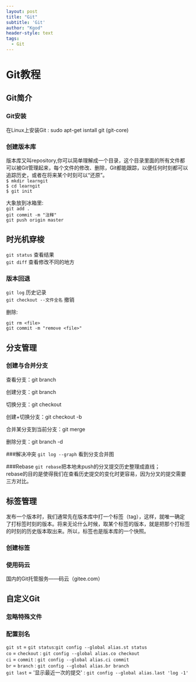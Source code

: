 ```yaml
--- 
layout: post
title: "Git" 
subtitle: 'Git' 
author: "Kgod" 
header-style: text 
tags: 
  - Git 
---
```

# Git教程
## Git简介
### Git安装
在Linux上安装Git : sudo apt-get isntall git (git-core)

### 创建版本库
版本库又叫repository,你可以简单理解成一个目录，这个目录里面的所有文件都可以被Git管理起来，每个文件的修改、删除，Git都能跟踪，以便任何时刻都可以追踪历史，或者在将来某个时刻可以“还原”。  
`$ mkdir learngit`  
`$ cd learngit`  
`$ git init`

大象放到冰箱里:  
`git add .`  
`git commit -m "注释"`  
`git push origin master`  

## 时光机穿梭  
`git status` 查看结果  
`git diff` 查看修改不同的地方  

### 版本回退  
`git log` 历史记录  
`git checkout --文件全名` 撤销  

删除:
```
git rm <file>
git commit -m "remove <file>"
```



## 分支管理
### 创建与合并分支
查看分支：git branch  

创建分支：git branch <name>  

切换分支：git checkout <name>  

创建+切换分支：git checkout -b <name>  

合并某分支到当前分支：git merge <name>  

删除分支：git branch -d <name>  

###解决冲突
`git log --graph` 看到分支合并图  

###Rebase
`git rebase`把本地未push的分叉提交历史整理成直线；  
rebase的目的是使得我们在查看历史提交的变化时更容易，因为分叉的提交需要三方对比。

## 标签管理
发布一个版本时，我们通常先在版本库中打一个标签（tag），这样，就唯一确定了打标签时刻的版本。将来无论什么时候，取某个标签的版本，就是把那个打标签的时刻的历史版本取出来。所以，标签也是版本库的一个快照。
### 创建标签
### 使用码云
国内的Git托管服务——码云（gitee.com）  

## 自定义Git
### 忽略特殊文件
### 配置别名
`git st` = `git status`:`git config --global alias.st status`  
`co` = `checkout` : `git config --global alias.co checkout`  
`ci` = `commit` : `git config --global alias.ci commit`  
`br` = `branch` : `git config --global alias.br branch`  
`git last` = '显示最近一次的提交' : `git config --global alias.last 'log -1'`  

